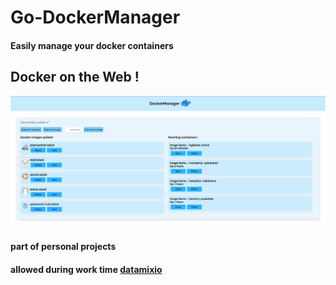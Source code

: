 # Go-DockerManager
#### Easily manage your docker containers
## Docker on the Web !
![alt text](img/Screenshot_34.png)

#### part of personal projects
#### allowed during work time [datamixio](https://datamix.io)
